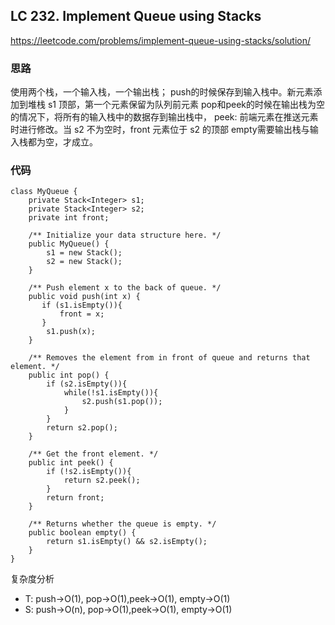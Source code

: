 ## LC 232. Implement Queue using Stacks
https://leetcode.com/problems/implement-queue-using-stacks/solution/


### 思路
使用两个栈，一个输入栈，一个输出栈；
push的时候保存到输入栈中。新元素添加到堆栈 s1 顶部，第一个元素保留为队列前元素
pop和peek的时候在输出栈为空的情况下，将所有的输入栈中的数据存到输出栈中， peek: 前端元素在推送元素时进行修改。当 s2 不为空时，front 元素位于 s2 的顶部
empty需要输出栈与输入栈都为空，才成立。

### 代码
```
class MyQueue {
    private Stack<Integer> s1;
    private Stack<Integer> s2;
    private int front;

    /** Initialize your data structure here. */
    public MyQueue() {
        s1 = new Stack();
        s2 = new Stack();
    }
    
    /** Push element x to the back of queue. */
    public void push(int x) {
       if (s1.isEmpty()){
           front = x;
       }
        s1.push(x);
    }
    
    /** Removes the element from in front of queue and returns that element. */
    public int pop() {
        if (s2.isEmpty()){
            while(!s1.isEmpty()){
                s2.push(s1.pop());
            }
        }
        return s2.pop();
    }
    
    /** Get the front element. */
    public int peek() {
        if (!s2.isEmpty()){
            return s2.peek();
        }
        return front;
    }
    
    /** Returns whether the queue is empty. */
    public boolean empty() {
        return s1.isEmpty() && s2.isEmpty();
    }
}
```

复杂度分析
- T: push->O(1), pop->O(1),peek->O(1), empty->O(1)
- S: push->O(n), pop->O(1),peek->O(1), empty->O(1)
